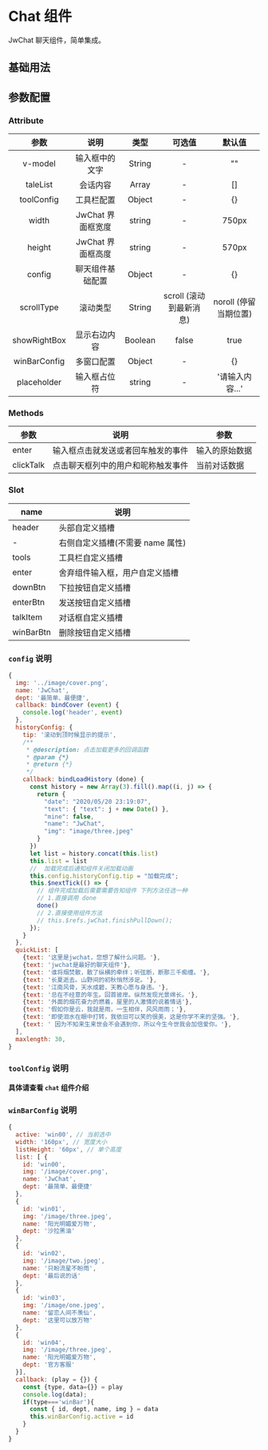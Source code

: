 <!-- 加载 demo 组件 start -->
<script setup>
import demo from './demo.vue'
</script>
<!-- 加载 demo 组件 end -->

<!-- 正文开始 -->

# Chat 组件

JwChat 聊天组件，简单集成。

## 基础用法

<Preview comp-name="ChatIndex" demo-name="demo">
  <demo />
</Preview>

## 参数配置

### Attribute

|     参数     |       说明        |  类型   |         可选值          |        默认值         |
| :----------: | :---------------: | :-----: | :---------------------: | :-------------------: |
|   v-model    |  输入框中的文字   | String  |            -            |          ""           |
|   taleList   |     会话内容      |  Array  |            -            |          []           |
|  toolConfig  |    工具栏配置     | Object  |            -            |          {}           |
|    width     | JwChat 界面框宽度 | string  |            -            |         750px         |
|    height    | JwChat 界面框高度 | string  |            -            |         570px         |
|    config    | 聊天组件基础配置  | Object  |            -            |          {}           |
|  scrollType  |     滚动类型      | String  | scroll (滚动到最新消息) | noroll (停留当期位置) |
| showRightBox |   显示右边内容    | Boolean |          false          |         true          |
| winBarConfig |    多窗口配置     | Object  |            -            |          {}           |
| placeholder  |   输入框占位符    | string  |            -            |    '请输入内容...'    |

### Methods

| 参数      | 说明                               | 参数           |
| --------- | ---------------------------------- | -------------- |
| enter     | 输入框点击就发送或者回车触发的事件 | 输入的原始数据 |
| clickTalk | 点击聊天框列中的用户和昵称触发事件 | 当前对话数据   |

### Slot

| name      | 说明                             |
| --------- | -------------------------------- |
| header    | 头部自定义插槽                   |
| -         | 右侧自定义插槽(不需要 name 属性) |
| tools     | 工具栏自定义插槽                 |
| enter     | 舍弃组件输入框，用户自定义插槽   |
| downBtn   | 下拉按钮自定义插槽               |
| enterBtn  | 发送按钮自定义插槽               |
| talkItem  | 对话框自定义插槽                 |
| winBarBtn | 删除按钮自定义插槽               |

### `config` 说明

```js
{
  img: '../image/cover.png',
  name: 'JwChat',
  dept: '最简单、最便捷',
  callback: bindCover (event) {
    console.log('header', event)
  },
  historyConfig: {
    tip: '滚动到顶时候显示的提示',
    /**
     * @description: 点击加载更多的回调函数
     * @param {*}
     * @return {*}
     */
    callback: bindLoadHistory (done) {
      const history = new Array(3).fill().map((i, j) => {
        return {
          "date": "2020/05/20 23:19:07",
          "text": { "text": j + new Date() },
          "mine": false,
          "name": "JwChat",
          "img": "image/three.jpeg"
        }
      })
      let list = history.concat(this.list)
      this.list = list
      //  加载完成后通知组件关闭加载动画
      this.config.historyConfig.tip = "加载完成";
      this.$nextTick(() => {
        // 组件完成加载后需要需要告知组件 下列方法任选一种
        // 1.直接调用 done
        done()
        // 2.直接使用组件方法
        // this.$refs.jwChat.finishPullDown();
      });
    }
  },
  quickList: [
    {text: '这里是jwchat，您想了解什么问题。'},
    {text: 'jwchat是最好的聊天组件'},
    {text: '谁将烟焚散，散了纵横的牵绊；听弦断，断那三千痴缠。'},
    {text: '长夏逝去。山野间的初秋悄然涉足。'},
    {text: '江南风骨，天水成碧，天教心愿与身违。'},
    {text: '总在不经意的年生。回首彼岸。纵然发现光景绵长。'},
    {text: '外面的烟花奋力的燃着，屋里的人激情的说着情话'},
    {text: '假如你是云，我就是雨，一生相伴，风风雨雨；'},
    {text: '即使泪水在眼中打转，我依旧可以笑的很美，这是你学不来的坚强。'},
    {text: ' 因为不知来生来世会不会遇到你，所以今生今世我会加倍爱你。'},
  ],
  maxlength: 30,
}
```

### `toolConfig` 说明

**具体请查看 `chat` 组件介绍**

### `winBarConfig` 说明

```js
{
  active: 'win00', // 当前选中
  width: '160px', // 宽度大小
  listHeight: '60px', // 单个高度
  list: [ {
    id: 'win00',
    img: '/image/cover.png',
    name: 'JwChat',
    dept: '最简单、最便捷'
  },
  {
    id: 'win01',
    img: '/image/three.jpeg',
    name: '阳光明媚爱万物',
    dept: '沙拉黑油'
  },
  {
    id: 'win02',
    img: '/image/two.jpeg',
    name: '只盼流星不盼雨',
    dept: '最后说的话'
  },
  {
    id: 'win03',
    img: '/image/one.jpeg',
    name: '留恋人间不羡仙',
    dept: '这里可以放万物'
  },
  {
    id: 'win04',
    img: '/image/three.jpeg',
    name: '阳光明媚爱万物',
    dept: '官方客服'
  }],
  callback: (play = {}) {
    const {type, data={}} = play
    console.log(data);
    if(type==='winBar'){
      const { id, dept, name, img } = data
      this.winBarConfig.active = id
    }
  }
}
```
